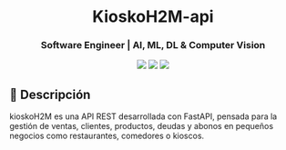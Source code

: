 <h1 align="center">KioskoH2M-api</h1>
<h3 align='center'>Software Engineer | AI, ML, DL & Computer Vision</h3>
<p align="center">
  <!-- Languages and Frameworks -->
  <img src="https://img.shields.io/badge/Python-3.10-3776AB?style=for-the-badge&logo=python&logoColor=white">
  <img src="https://img.shields.io/badge/FastAPI-0.110.0-009688?style=for-the-badge&logo=fastapi&logoColor=white">
  <img src="https://img.shields.io/badge/PostgreSQL-16.2-4169E1?style=for-the-badge&logo=postgresql&logoColor=white">
</p>

## 📖 Descripción

kioskoH2M es una API REST desarrollada con FastAPI, pensada para la gestión de ventas, clientes, productos, deudas y abonos en pequeños negocios como restaurantes, comedores o kioscos.
